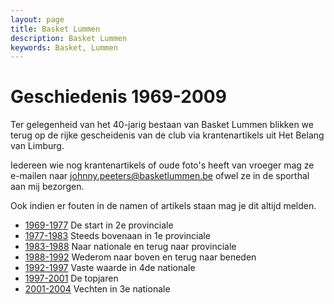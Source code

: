 ```yaml
---
layout: page
title: Basket Lummen
description: Basket Lummen
keywords: Basket, Lummen
---
```


# Geschiedenis 1969-2009

Ter gelegenheid van het 40-jarig bestaan van Basket Lummen blikken we terug op de rijke gescheidenis van de club via krantenartikels uit Het Belang van Limburg.

Iedereen wie nog krantenartikels of oude foto's heeft van vroeger mag ze e-mailen naar [johnny.peeters@basketlummen.be](mailto://johnny.peeters@basketlummen.be) ofwel ze in de sporthal aan mij bezorgen.

Ook indien er fouten in de namen of artikels staan mag je dit altijd melden.

 * [1969-1977](/club/geschiedenis/1969-1977) De start in 2e provinciale
 * [1977-1983](/club/geschiedenis/1977-1983) Steeds bovenaan in 1e provinciale
 * [1983-1988](/club/geschiedenis/1983-1988) Naar nationale en terug naar provinciale
 * [1988-1992](/club/geschiedenis/1988-1992) Wederom naar boven en terug naar beneden
 * [1992-1997](/club/geschiedenis/1992-1997) Vaste waarde in 4de nationale
 * [1997-2001](/club/geschiedenis/1997-2001) De topjaren
 * [2001-2004](/club/geschiedenis/2001-2004) Vechten in 3e nationale

